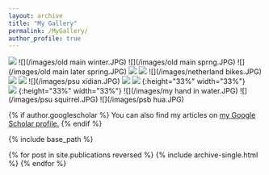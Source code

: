 ```yaml
---
layout: archive
title: "My Gallery"
permalink: /MyGallery/
author_profile: true
---
```


![](/images/atlantic.JPG) 
![](/images/old main winter.JPG)
![](/images/old main sprng.JPG)
![](/images/old main later spring.JPG)
![](/images/emodao.JPG)
![](/images/tangrenjie.JPG)
![](/images/netherland bikes.JPG)
![](/images/netherland2.JPG)
![](/images/netherland.JPG)
![](/images/psu xidian.JPG)
![](/images/star.JPG)
![](/images/monk.JPG) {:height="33%" width="33%"} &nbsp; &nbsp; &nbsp; ![](/images/chengdu3.JPG) {:height="33%" width="33%"}
![](/images/my hand in water.JPG)
![](/images/psu squirrel.JPG)
![](/images/psb hua.JPG)


{% if author.googlescholar %}
  You can also find my articles on <u><a href="{{author.googlescholar}}">my Google Scholar profile</a>.</u>
{% endif %}

{% include base_path %}

{% for post in site.publications reversed %}
  {% include archive-single.html %}
{% endfor %}
